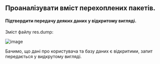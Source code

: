 ## Проаналізувати вміст перехоплених пакетів. 
#### Підтвердити передачу деяких даних у відкритому вигляді.

Зміст файлу res.dump: 

![image](https://user-images.githubusercontent.com/79399103/208477239-e7f77ac8-e267-4c7d-aaf1-585216bf49cc.png)

Бачимо, що дані про користувача та базу даних є відкритими, запит передається у видкрутому вигляді.
